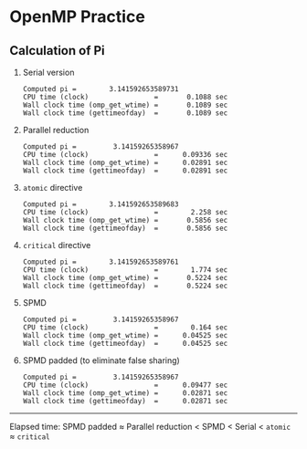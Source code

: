 # OpenMP Practice
## Calculation of Pi
  1. Serial version 
     ```
     Computed pi =        3.141592653589731
     CPU time (clock)                =       0.1088 sec
     Wall clock time (omp_get_wtime) =       0.1089 sec
     Wall clock time (gettimeofday)  =       0.1089 sec
     ```
  2. Parallel reduction
     ```
     Computed pi =         3.14159265358967
     CPU time (clock)                =      0.09336 sec
     Wall clock time (omp_get_wtime) =      0.02891 sec
     Wall clock time (gettimeofday)  =      0.02891 sec
     ```
  3. `atomic` directive
     ```
     Computed pi =        3.141592653589683
     CPU time (clock)                =        2.258 sec
     Wall clock time (omp_get_wtime) =       0.5856 sec
     Wall clock time (gettimeofday)  =       0.5856 sec
     ```
  4. `critical` directive
     ```
     Computed pi =        3.141592653589761
     CPU time (clock)                =        1.774 sec
     Wall clock time (omp_get_wtime) =       0.5224 sec
     Wall clock time (gettimeofday)  =       0.5224 sec
     ```
  5. SPMD
     ```
     Computed pi =         3.14159265358967
     CPU time (clock)                =        0.164 sec
     Wall clock time (omp_get_wtime) =      0.04525 sec
     Wall clock time (gettimeofday)  =      0.04525 sec
     ```
  6. SPMD padded (to eliminate false sharing)
     ```
     Computed pi =         3.14159265358967
     CPU time (clock)                =      0.09477 sec
     Wall clock time (omp_get_wtime) =      0.02871 sec
     Wall clock time (gettimeofday)  =      0.02871 sec
     ```
  ---
  Elapsed time: SPMD padded ≈ Parallel reduction < SPMD < Serial < `atomic` ≈ `critical`
